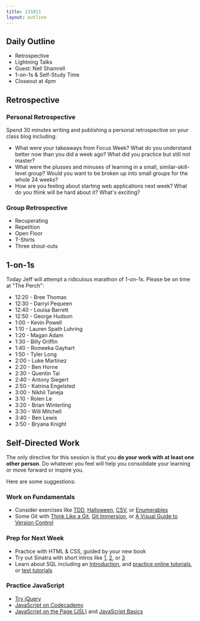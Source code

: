 ```yaml
---
title: 131011
layout: outline
---
```


## Daily Outline

* Retrospective
* Lightning Talks
* Guest: Nell Shamrell
* 1-on-1s & Self-Study Time
* Closeout at 4pm

## Retrospective

### Personal Retrospective

Spend 30 minutes writing and publishing a personal retrospective on your class blog including:

* What were your takeaways from Focus Week? What do you understand better now than you did a week ago? What did you practice but still not master?
* What were the plusses and minuses of learning in a small, similar-skill-level group? Would you want to be broken up into small groups for the whole 24 weeks?
* How are you feeling about starting web applications next week? What do you think will be hard about it? What's exciting?

### Group Retrospective

* Recuperating
* Repetition
* Open Floor
* T-Shirts
* Three shout-outs

## 1-on-1s

Today Jeff will attempt a ridiculous marathon of 1-on-1s. Please be on time at "The Perch":

* 12:20 - Bree Thomas
* 12:30 - Darryl Pequeen
* 12:40 - Louisa Barrett
* 12:50 - George Hudson
* 1:00 - Kevin Powell
* 1:10 - Lauren Spath Luhring
* 1:20 - Magan Adam
* 1:30 - Billy Griffin
* 1:40 - Romeeka Gayhart
* 1:50 - Tyler Long
* 2:00 - Luke Martinez
* 2:20 - Ben Horne
* 2:30 - Quentin Tai
* 2:40 - Antony Siegert
* 2:50 - Katrina Engelsted
* 3:00 - Nikhil Taneja
* 3:10 - Rolen Le
* 3:20 - Brian Winterling
* 3:30 - Will Mitchell
* 3:40 - Ben Lewis
* 3:50 - Bryana Knight

## Self-Directed Work

The only directive for this session is that you **do your work with at least one other person**. Do whatever you feel will help you consolidate your learning or move forward or inspire you.

Here are some suggestions:

### Work on Fundamentals

* Consider exercises like [TDD](https://github.com/JumpstartLab/tdd-exercises), [Halloween](http://tutorials.jumpstartlab.com/academy/workshops/objects_and_methods.html), [CSV](http://tutorials.jumpstartlab.com/academy/workshops/intro-to-csv.html), or [Enumerables](https://github.com/JumpstartLab/enums-exercises)
* Some Git with [Think Like a Git](http://think-like-a-git.net), [Git Immersion](http://http://gitimmersion.com), or [A Visual Guide to Version Control](http://betterexplained.com/articles/a-visual-guide-to-version-control/)

### Prep for Next Week

* Practice with HTML & CSS, guided by your new book
* Try out Sinatra with short intros like [1](http://www.sinatrarb.com/intro.html), [2](http://net.tutsplus.com/tutorials/ruby/singing-with-sinatra/), or [3](http://www.sitepoint.com/get-started-with-sinatra-on-heroku/)
* Learn about SQL including an [Introduction](http://en.wikipedia.org/wiki/SQL), and [practice online tutorials](http://sqlzoo.net/wiki/Main_Page), or [text tutorials](http://www.baycongroup.com/tocsql.htm)

### Practice JavaScript

* [Try jQuery](http://try.jquery.com/)
* [JavaScript on Codecademy](http://www.codecademy.com/tracks/javascript)
* [JavaScript on the Page (JSL)](http://tutorials.jumpstartlab.com/projects/javascript/introduction/1-javascript-in-the-page.html) and [JavaScript Basics](http://tutorials.jumpstartlab.com/projects/javascript/introduction/2-javascript-basics.html)
